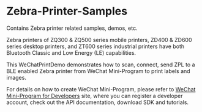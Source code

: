 # Zebra-Printer-Samples
Contains Zebra printer related samples, demos, etc.

Zebra printers of ZQ300 & ZQ500 series mobile printers, ZD400 & ZD600 series desktop printers, and ZT600 series industrial printers have both Bluetooth Classic and Low Energy (LE) capabilities. 

This WeChatPrintDemo demonstrates how to scan, connect, send ZPL to a BLE enabled Zebra printer from WeChat Mini-Program to print labels and images. 

For details on how to create WeChat Mini-Program, please refer to [WeChat Mini-Program for Developers](https://mp.weixin.qq.com/) site, where you can register a developer account, check out the API documentation, download SDK and tutorials.


